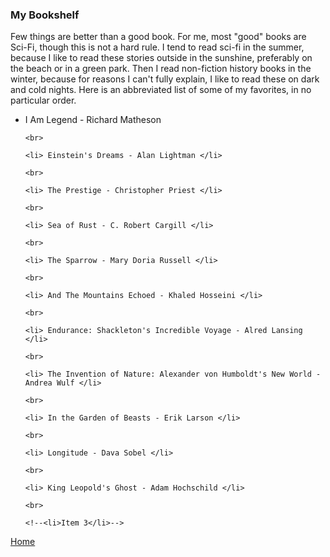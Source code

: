
### My Bookshelf

Few things are better than a good book. For me, most "good" books are Sci-Fi, though this is not a hard rule. I tend to read sci-fi in the summer, because I like to read these stories outside in the sunshine, preferably on the beach or in a green park. Then I read non-fiction history books in the winter, because for reasons I can't fully explain, I like to read these on dark and cold nights. Here is an abbreviated list of some of my favorites, in no particular order. 

<ul type="disc">
    <li> I Am Legend - Richard Matheson </li>

    <br>

    <li> Einstein's Dreams - Alan Lightman </li>

    <br>

    <li> The Prestige - Christopher Priest </li>

    <br>

    <li> Sea of Rust - C. Robert Cargill </li>

    <br>

    <li> The Sparrow - Mary Doria Russell </li>

    <br>

    <li> And The Mountains Echoed - Khaled Hosseini </li>

    <br>

    <li> Endurance: Shackleton's Incredible Voyage - Alred Lansing </li>

    <br>

    <li> The Invention of Nature: Alexander von Humboldt's New World - Andrea Wulf </li>

    <br>

    <li> In the Garden of Beasts - Erik Larson </li>

    <br>

    <li> Longitude - Dava Sobel </li>

    <br>

    <li> King Leopold's Ghost - Adam Hochschild </li>

    <br>

    <!--<li>Item 3</li>-->
</ul>


<!--
### Short Story Writing

Having always loved reading Sci-Fi, in my mind the next logical step is to write Sci-Fi. In the past few years writing has grown to into one of my favorite hobbies. I find it relaxing, yet challenging. Up to now, I've stuck to short stories, one day I might like to try something longer.

Here is a slowing growing bibliography with short synopses. As of now, I only circulate these among friends and family (Feel free to ask if you want read, I'll likely say yes). One day perhaps they will see a wider audience.

<ul type="disc">
    <li> <b> SquidWorld </b> - A squid-themed amusement park built atop the ice sheets of Jupiter's third largest moon, Europa. In the oceans below, a population of giant squid deliberately seeded here by scientists swim and hunt the indigenous fauna. Explore and learn all about this cephalopod sanctuary...</li>

    <br>

    <li> <b> Teacups </b> - A society built on the edge of civilization in the Canadian northern plains has a single goal for which all the members strive for unrelentingly. When a new member joins, she thinks she understands it all, until the curtain is slowly pulled from her eyes...</li>

    <br>

    <li> <b> All That Glitters </b> - In the decade following a major asteroid impact on the far side of the Moon, NASA reignites its moon landing missions in an effort to study the crater. The first mission is a resounding success, the second goes into routine radio blackout but never emerges. As a nation and the world grieves, a third mission is sent to investigate the crash site and recover the bodies, but not all is as it seems...</li>

    <br>

    <li> <b> Tuesday </b> - In the lead up to the big launch, an astronaut and their partner come to grips with the reality that the ticket is a one way ride. As the goodbye grows nearer, unexplainable events bring them closer together than ever before... </li>

    <br>

    <li> <b> Five Campers </b> - Five strangers find themselves to be the sole Earthly survivors of a nuclear event. As the world burns and crumbles around them, they fight both to survive and to cope with the knowledge that they will be the last humans. How will they memorialize an entire species... </li>

    <!--<li>Item 3</li>

</ul>-->

[Home](./)
